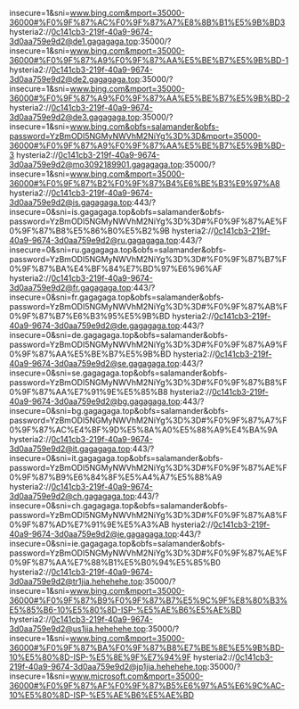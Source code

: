 
insecure=1&sni=www.bing.com&mport=35000-36000#%F0%9F%87%AC%F0%9F%87%A7%E8%8B%B1%E5%9B%BD3
hysteria2://0c141cb3-219f-40a9-9674-3d0aa759e9d2@de1.gagagaga.top:35000/?insecure=1&sni=www.bing.com&mport=35000-36000#%F0%9F%87%A9%F0%9F%87%AA%E5%BE%B7%E5%9B%BD-1
hysteria2://0c141cb3-219f-40a9-9674-3d0aa759e9d2@de2.gagagaga.top:35000/?insecure=1&sni=www.bing.com&mport=35000-36000#%F0%9F%87%A9%F0%9F%87%AA%E5%BE%B7%E5%9B%BD-2
hysteria2://0c141cb3-219f-40a9-9674-3d0aa759e9d2@de3.gagagaga.top:35000/?insecure=1&sni=www.bing.com&obfs=salamander&obfs-password=YzBmODI5NGMyNWVhM2NiYg%3D%3D&mport=35000-36000#%F0%9F%87%A9%F0%9F%87%AA%E5%BE%B7%E5%9B%BD-3
hysteria2://0c141cb3-219f-40a9-9674-3d0aa759e9d2@mo3092189901.gagagaga.top:35000/?insecure=1&sni=www.bing.com&mport=35000-36000#%F0%9F%87%B2%F0%9F%87%B4%E6%BE%B3%E9%97%A8
hysteria2://0c141cb3-219f-40a9-9674-3d0aa759e9d2@is.gagagaga.top:443/?insecure=0&sni=is.gagagaga.top&obfs=salamander&obfs-password=YzBmODI5NGMyNWVhM2NiYg%3D%3D#%F0%9F%87%AE%F0%9F%87%B8%E5%86%B0%E5%B2%9B
hysteria2://0c141cb3-219f-40a9-9674-3d0aa759e9d2@ru.gagagaga.top:443/?insecure=0&sni=ru.gagagaga.top&obfs=salamander&obfs-password=YzBmODI5NGMyNWVhM2NiYg%3D%3D#%F0%9F%87%B7%F0%9F%87%BA%E4%BF%84%E7%BD%97%E6%96%AF
hysteria2://0c141cb3-219f-40a9-9674-3d0aa759e9d2@fr.gagagaga.top:443/?insecure=0&sni=fr.gagagaga.top&obfs=salamander&obfs-password=YzBmODI5NGMyNWVhM2NiYg%3D%3D#%F0%9F%87%AB%F0%9F%87%B7%E6%B3%95%E5%9B%BD
hysteria2://0c141cb3-219f-40a9-9674-3d0aa759e9d2@de.gagagaga.top:443/?insecure=0&sni=de.gagagaga.top&obfs=salamander&obfs-password=YzBmODI5NGMyNWVhM2NiYg%3D%3D#%F0%9F%87%A9%F0%9F%87%AA%E5%BE%B7%E5%9B%BD
hysteria2://0c141cb3-219f-40a9-9674-3d0aa759e9d2@se.gagagaga.top:443/?insecure=0&sni=se.gagagaga.top&obfs=salamander&obfs-password=YzBmODI5NGMyNWVhM2NiYg%3D%3D#%F0%9F%87%B8%F0%9F%87%AA%E7%91%9E%E5%85%B8
hysteria2://0c141cb3-219f-40a9-9674-3d0aa759e9d2@bg.gagagaga.top:443/?insecure=0&sni=bg.gagagaga.top&obfs=salamander&obfs-password=YzBmODI5NGMyNWVhM2NiYg%3D%3D#%F0%9F%87%A7%F0%9F%87%AC%E4%BF%9D%E5%8A%A0%E5%88%A9%E4%BA%9A
hysteria2://0c141cb3-219f-40a9-9674-3d0aa759e9d2@it.gagagaga.top:443/?insecure=0&sni=it.gagagaga.top&obfs=salamander&obfs-password=YzBmODI5NGMyNWVhM2NiYg%3D%3D#%F0%9F%87%AE%F0%9F%87%B9%E6%84%8F%E5%A4%A7%E5%88%A9
hysteria2://0c141cb3-219f-40a9-9674-3d0aa759e9d2@ch.gagagaga.top:443/?insecure=0&sni=ch.gagagaga.top&obfs=salamander&obfs-password=YzBmODI5NGMyNWVhM2NiYg%3D%3D#%F0%9F%87%A8%F0%9F%87%AD%E7%91%9E%E5%A3%AB
hysteria2://0c141cb3-219f-40a9-9674-3d0aa759e9d2@ie.gagagaga.top:443/?insecure=0&sni=ie.gagagaga.top&obfs=salamander&obfs-password=YzBmODI5NGMyNWVhM2NiYg%3D%3D#%F0%9F%87%AE%F0%9F%87%AA%E7%88%B1%E5%B0%94%E5%85%B0
hysteria2://0c141cb3-219f-40a9-9674-3d0aa759e9d2@tr1jia.hehehehe.top:35000/?insecure=1&sni=www.bing.com&mport=35000-36000#%F0%9F%87%B9%F0%9F%87%B7%E5%9C%9F%E8%80%B3%E5%85%B6-10%E5%80%8D-ISP-%E5%AE%B6%E5%AE%BD
hysteria2://0c141cb3-219f-40a9-9674-3d0aa759e9d2@us1jia.hehehehe.top:35000/?insecure=1&sni=www.bing.com&mport=35000-36000#%F0%9F%87%BA%F0%9F%87%B8%E7%BE%8E%E5%9B%BD-10%E5%80%8D-ISP-%E5%8E%9F%E7%94%9F
hysteria2://0c141cb3-219f-40a9-9674-3d0aa759e9d2@jp1jia.hehehehe.top:35000/?insecure=1&sni=www.microsoft.com&mport=35000-36000#%F0%9F%87%AF%F0%9F%87%B5%E6%97%A5%E6%9C%AC-10%E5%80%8D-ISP-%E5%AE%B6%E5%AE%BD
